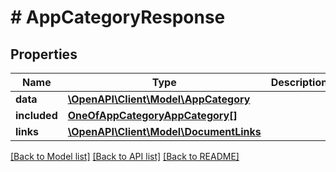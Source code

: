 # # AppCategoryResponse

## Properties

Name | Type | Description | Notes
------------ | ------------- | ------------- | -------------
**data** | [**\OpenAPI\Client\Model\AppCategory**](AppCategory.md) |  | 
**included** | [**OneOfAppCategoryAppCategory[]**](OneOfAppCategoryAppCategory.md) |  | [optional] 
**links** | [**\OpenAPI\Client\Model\DocumentLinks**](DocumentLinks.md) |  | 

[[Back to Model list]](../../README.md#documentation-for-models) [[Back to API list]](../../README.md#documentation-for-api-endpoints) [[Back to README]](../../README.md)


